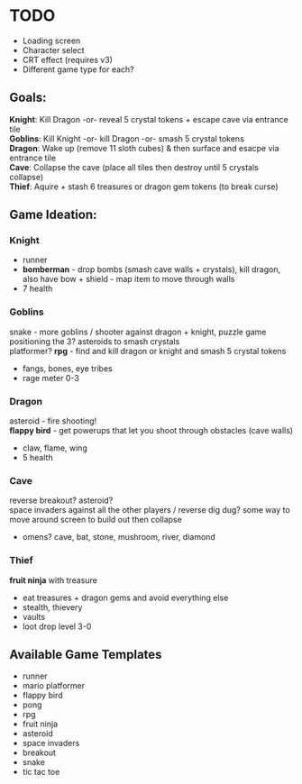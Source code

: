 # TODO

- Loading screen
- Character select
- CRT effect (requires v3)
- Different game type for each?

## Goals:

**Knight**: Kill Dragon -or- reveal 5 crystal tokens + escape cave via entrance tile  
**Goblins**: Kill Knight -or- kill Dragon -or- smash 5 crystal tokens  
**Dragon**: Wake up (remove 11 sloth cubes) & then surface and esacpe via entrance tile  
**Cave**: Collapse the cave (place all tiles then destroy until 5 crystals collapse)  
**Thief**: Aquire + stash 6 treasures or dragon gem tokens (to break curse)

## Game Ideation:

### Knight

- runner
- **bomberman** - drop bombs (smash cave walls + crystals), kill dragon, also have bow + shield - map item to move through walls
- 7 health

### Goblins

snake - more goblins / shooter against dragon + knight, puzzle game positioning the 3? asteroids to smash crystals  
platformer? **rpg** - find and kill dragon or knight and smash 5 crystal tokens 

- fangs, bones, eye tribes
- rage meter 0-3

### Dragon

asteroid - fire shooting!  
**flappy bird** - get powerups that let you shoot through obstacles (cave walls)

- claw, flame, wing
- 5 health

### Cave
reverse breakout?   asteroid?  
space invaders against all the other players / reverse dig dug? some way to move around screen to build out then collapse

- omens? cave, bat, stone, mushroom, river, diamond

### Thief

**fruit ninja** with treasure

- eat treasures + dragon gems and avoid everything else
- stealth, thievery
- vaults
- loot drop level 3-0

## Available Game Templates

- runner
- mario platformer
- flappy bird 
- pong
- rpg 
- fruit ninja 
- asteroid 
- space invaders 
- breakout 
- snake
- tic tac toe
